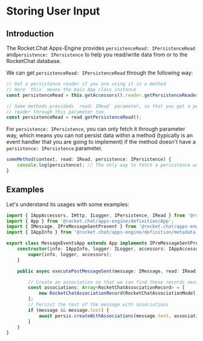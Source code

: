 # Storing User Input

## Introduction

The Rocket.Chat Apps-Engine provides `persistenceRead: IPersistenceRead`  and`persistence: IPersistence` to help you read/write data from or to the RocketChat database.

We can get `persistenceRead: IPersistenceRead` through the following way:

```typescript
// Get a persistence reader if you are using it in a method
// Here `this` means the main App class instance
const persistenceRead = this.getAccessors().reader.getPersistenceReader();

// Some methods provideds `read: IRead` parameter, so that you get a persistence
// reader through this parameter too.
const persistenceRead = read.getPersistenceRead();
```

For `persistence: IPersistence`, you can only fetch it through parameter way, which means you can not  persist data within a method \(typically is an event handler that you are going to implement\) if the method doesn't have a `persistence: IPersistence` parameter.

```typescript
someMethod(context, read: IRead, persistence: IPersistence) {
    console.log(persistence); // The only way to fetch a persistence writer object
}
```

## Examples

Let's understand its usages with some examples:

```typescript
import { IAppAccessors, IHttp, ILogger, IPersistence, IRead } from '@rocket.chat/apps-engine/definition/accessors';
import { App } from '@rocket.chat/apps-engine/definition/App';
import { IMessage, IPreMessageSentPrevent } from '@rocket.chat/apps-engine/definition/messages';
import { IAppInfo } from '@rocket.chat/apps-engine/definition/metadata';

export class MessageEventsApp extends App implements IPreMessageSentPrevent {
    constructor(info: IAppInfo, logger: ILogger, accessors: IAppAccessors) {
        super(info, logger, accessors);
    }

    public async executePostMessageSent(message: IMessage, read: IRead, http: IHttp, persistence: IPersistence, modify: IModify): Promise<void> {

        // Create an association so that we can find these records next time
        const associations: Array<RocketChatAssociationRecord> = [
            new RocketChatAssociationRecord(RocketChatAssociationModel.MISC, 'post'),
        ];
        // Persist the text of the message with associations
        if (message && message.text) {
            await persis.createWithAssociations(message.text, associations);
        }
    }
}
```



